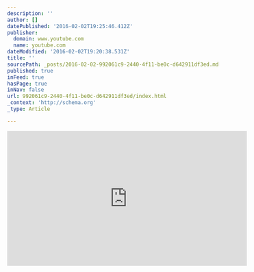 ```yaml
---
description: ''
author: []
datePublished: '2016-02-02T19:25:46.412Z'
publisher:
  domain: www.youtube.com
  name: youtube.com
dateModified: '2016-02-02T19:20:38.531Z'
title: ''
sourcePath: _posts/2016-02-02-992061c9-2440-4f11-be0c-d642911df3ed.md
published: true
inFeed: true
hasPage: true
inNav: false
url: 992061c9-2440-4f11-be0c-d642911df3ed/index.html
_context: 'http://schema.org'
_type: Article

---
```

<iframe width="560" height="315" src="https://www.youtube.com/embed/ZFcazltZ5a8" frameborder="0" allowfullscreen="allowfullscreen" style=""></iframe>